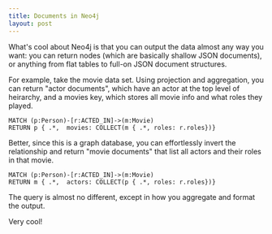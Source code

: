 ```yaml
---
title: Documents in Neo4j
layout: post
---
```


What's cool about Neo4j is that you can output the data almost any way you want: you can return 
nodes (which are basically shallow JSON documents), or anything from flat tables to full-on JSON document
structures.  

For example, take the movie data set.  Using projection and aggregation, you can return "actor documents",
which have an actor at the top level of heirarchy, and a movies key, which stores all movie info and what
roles they played.  

```
MATCH (p:Person)-[r:ACTED_IN]->(m:Movie)
RETURN p { .*,  movies: COLLECT(m { .*, roles: r.roles})}
```

Better, since this is a graph database, you can effortlessly invert the relationship and 
return "movie documents" that list all actors and their roles in that movie.  

```
MATCH (p:Person)-[r:ACTED_IN]->(m:Movie)
RETURN m { .*,  actors: COLLECT(p { .*, roles: r.roles})}
```

The query is almost no different, except in how you aggregate and format the output.

Very cool!

